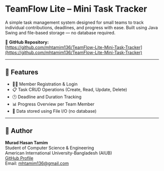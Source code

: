 # TeamFlow Lite – Mini Task Tracker

A simple task management system designed for small teams to track individual contributions, deadlines, and progress with ease. Built using Java Swing and file-based storage — no database required.

🔗 **GitHub Repository:**  
[https://github.com/mhtamim136/TeamFlow-Lite-Mini-Task-Tracker](https://github.com/mhtamim136/TeamFlow-Lite-Mini-Task-Tracker)

---

## 🔧 Features

- 🧑‍💻 Member Registration & Login  
- 📋 Task CRUD Operations (Create, Read, Update, Delete)  
- 🕒 Deadline and Duration Tracking  
- 📊 Progress Overview per Team Member  
- 💾 Data stored using File I/O (no database)

---



## 👤 Author

**Murad Hasan Tamim**  
Student of Computer Science & Engineering  
American International University-Bangladesh (AIUB)  
[GitHub Profile](https://github.com/mhtamim136)  
Email: mhtamim136@gmail.com
